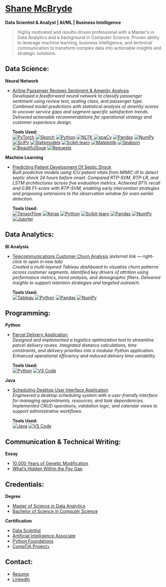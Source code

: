 # [Shane McBryde](https://github.com/shanemcbryde)  
**Data Scientist & Analyst | AI/ML | Business Intelligence**

> Highly motivated and results-driven professional with a Master's in Data Analytics and a background in Computer Science. Proven ability to leverage machine learning, business intelligence, and technical communication to transform complex data into actionable insights and strategic solutions.

## Data Science:

**Neural Network**  
- [Airline Passenger Reviews Sentiment & Amenity Analysis](https://github.com/shanemcbryde/sentiment)  
  *Developed a feedforward neural network to classify passenger sentiment using review text, seating class, and passenger type. Combined model predictions with statistical analysis of amenity scores to uncover service gaps and segment-specific satisfaction trends. Delivered actionable recommendations for operational strategy and customer experience design.*  

  **Tools Used:**  
  [![PyTorch](https://img.shields.io/badge/PyTorch-EE4C2C?style=flat&logo=pytorch&logoColor=white)](https://pytorch.org) [![Skorch](https://img.shields.io/badge/Skorch-Model_Wrapper-blue?style=flat&logo=skorch&logoColor=white)](https://skorch.readthedocs.io/) [![Python](https://img.shields.io/badge/Python-3776AB?style=flat&logo=python&logoColor=white)](https://python.org) [![NLTK](https://img.shields.io/badge/NLTK-Text_Processing-green?style=flat&logo=nltk&logoColor=white)](https://www.nltk.org) [![spaCy](https://img.shields.io/badge/spaCy-NLP-09A3D5?style=flat&logo=spacy&logoColor=white)](https://spacy.io) [![Pandas](https://img.shields.io/badge/Pandas-Data_Handling-150458?style=flat&logo=pandas&logoColor=white)](https://pandas.pydata.org) [![NumPy](https://img.shields.io/badge/NumPy-Numerical_Computing-013243?style=flat&logo=numpy&logoColor=white)](https://numpy.org) [![SciPy](https://img.shields.io/badge/SciPy-Statistical_Testing-blue?style=flat&logo=scipy&logoColor=white)](https://scipy.org) [![Statsmodels](https://img.shields.io/badge/Statsmodels-Post_Hoc_Analysis-darkgreen?style=flat&logo=statsmodels&logoColor=white)](https://www.statsmodels.org) [![Scikit-learn](https://img.shields.io/badge/Scikit--Learn-Metrics-F7931E?style=flat&logo=scikit-learn&logoColor=white)](https://scikit-learn.org) [![Matplotlib](https://img.shields.io/badge/Matplotlib-Visualization-11557C?style=flat&logo=matplotlib&logoColor=white)](https://matplotlib.org) [![Seaborn](https://img.shields.io/badge/Seaborn-Statistical_Plots-76B900?style=flat&logo=seaborn&logoColor=white)](https://seaborn.pydata.org) [![BeautifulSoup](https://img.shields.io/badge/BeautifulSoup-Web_Scraping-8B008B?style=flat&logo=beautifulsoup&logoColor=white)](https://www.crummy.com/software/BeautifulSoup/) [![Requests](https://img.shields.io/badge/Requests-HTTP_Client-20232A?style=flat&logo=requests&logoColor=white)](https://docs.python-requests.org)

**Machine Learning**  
- [Predicting Patient Development Of Septic Shock](https://github.com/shanemcbryde/sepsisprediction)  
  *Built predictive models using ICU patient vitals from MIMIC-III to detect septic shock 24 hours before onset. Compared RTP-SVM, RTP-LR, and LSTM architectures across five evaluation metrics. Achieved 97% recall and 0.86 F1-score with RTP-SVM, enabling early intervention strategies and proposing extensions to the observation window for even earlier detection.*  

  **Tools Used:**  
  [![TensorFlow](https://img.shields.io/badge/TensorFlow-FF6F00?style=flat&logo=tensorflow&logoColor=white)](https://www.tensorflow.org/) [![Keras](https://img.shields.io/badge/Keras-Deep_Learning-red?style=flat&logo=keras&logoColor=white)](https://keras.io/) [![Python](https://img.shields.io/badge/Python-3776AB?style=flat&logo=python&logoColor=white)](https://python.org) [![Scikit-learn](https://img.shields.io/badge/Scikit--Learn-Metrics-F7931E?style=flat&logo=scikit-learn&logoColor=white)](https://scikit-learn.org) [![Pandas](https://img.shields.io/badge/Pandas-Data_Handling-150458?style=flat&logo=pandas&logoColor=white)](https://pandas.pydata.org) [![NumPy](https://img.shields.io/badge/NumPy-Numerical_Computing-013243?style=flat&logo=numpy&logoColor=white)](https://numpy.org) [![Jupyter](https://img.shields.io/badge/Jupyter-Notebook-F37626?style=flat&logo=jupyter&logoColor=white)](https://jupyter.org)

## Data Analytics:

**BI Analysis**  
- [Telecommunications Customer Churn Analysis](https://public.tableau.com/app/profile/shane.mcbryde/viz/D210-RepresentationandReporting_17107923311500/PerformanceAssessment) *(external link — right-click to open in new tab)*  
  *Created a multi-layered Tableau dashboard to visualize churn patterns across customer segments. Identified key drivers of attrition using performance metrics, trend analysis, and demographic filters. Delivered insights to support retention strategies and targeted outreach.*  

  **Tools Used:**  
  [![Tableau](https://img.shields.io/badge/Tableau-Dashboard-E97627?style=flat&logo=tableau&logoColor=white)](https://www.tableau.com) [![Python](https://img.shields.io/badge/Python-3776AB?style=flat&logo=python&logoColor=white)](https://python.org) [![Pandas](https://img.shields.io/badge/Pandas-Data_Handling-150458?style=flat&logo=pandas&logoColor=white)](https://pandas.pydata.org) [![NumPy](https://img.shields.io/badge/NumPy-Numerical_Computing-013243?style=flat&logo=numpy&logoColor=white)](https://numpy.org)

## Programming:

**Python**  
- [Parcel Delivery Application](https://github.com/shanemcbryde/parcelservice.git)  
  *Designed and implemented a logistics optimization tool to streamline parcel delivery routes. Integrated distance calculations, time constraints, and delivery priorities into a modular Python application. Enhanced operational efficiency and reduced delivery time variability.*  

  **Tools Used:**  
  [![Python](https://img.shields.io/badge/Python-3776AB?style=flat&logo=python&logoColor=white)](https://python.org) [![VS Code](https://img.shields.io/badge/VS_Code-Editor-007ACC?style=flat&logo=visual-studio-code&logoColor=white)](https://code.visualstudio.com/)

**Java**  
- [Scheduling Desktop User Interface Application](https://github.com/shanemcbryde/schedulingsystem.git)  
  *Engineered a desktop scheduling system with a user-friendly interface for managing appointments, resources, and task dependencies. Implemented CRUD operations, validation logic, and calendar views to support administrative workflows.*  

  **Tools Used:**  
  [![Java](https://img.shields.io/badge/Java-007396?style=flat&logo=java&logoColor=white)](https://www.java.com) [![VS Code](https://img.shields.io/badge/VS_Code-Editor-007ACC?style=flat&logo=visual-studio-code&logoColor=white)](https://code.visualstudio.com/)

## Communication & Technical Writing:

**Essay**  
- [10,000 Years of Genetic Modification](https://github.com/shanemcbryde/composition/blob/main/gmo-essay.md)  
- [What’s Hidden Within the Pay Gap](https://github.com/shanemcbryde/composition/blob/main/paygap-essay.md)

## Credentials:

**Degree**  
- [Master of Science in Data Analytics](https://github.com/shanemcbryde/shanemcbryde/blob/main/Certifications/MS%20Data%20Analytics.pdf)  
- [Bachelor of Science in Computer Science](https://github.com/shanemcbryde/shanemcbryde/blob/main/Certifications/BS%20Computer%20Science.pdf)

**Certification**  
- [Data Scientist](https://github.com/shanemcbryde/shanemcbryde/blob/8c341e5effb786685c06dd8b67f452e4a3e48b70/Certifications/AI%20Academy/AI%20Academy%20Data%20Scientist%20Completion%20Certificate%20Spring%202022.pdf)  
- [Artificial Intelligence Associate](https://github.com/shanemcbryde/shanemcbryde/blob/8c341e5effb786685c06dd8b67f452e4a3e48b70/Certifications/AI%20Academy/AI%20Academy%20AI%20Associate%20Completion%20Certificate%20Fall%202022.pdf)  
- [Python Foundations](https://github.com/shanemcbryde/shanemcbryde/blob/main/Certifications/AI%20Academy/AI%20Academy%20Certificate%20of%20Completion%20-%20Foundations%20Course.pdf)  
- [CompTIA Project+](https://github.com/shanemcbryde/shanemcbryde/blob/8c341e5effb786685c06dd8b67f452e4a3e48b70/Certifications/Comptia/CompTIA%20Project+%20certificate.pdf)

## Contact:

- [Resume](https://github.com/shanemcbryde/shanemcbryde/blob/main/Shane%20McBryde%20-%20resume.pdf)  
- [LinkedIn](https://www.linkedin.com/in/shanekmcbryde/)
